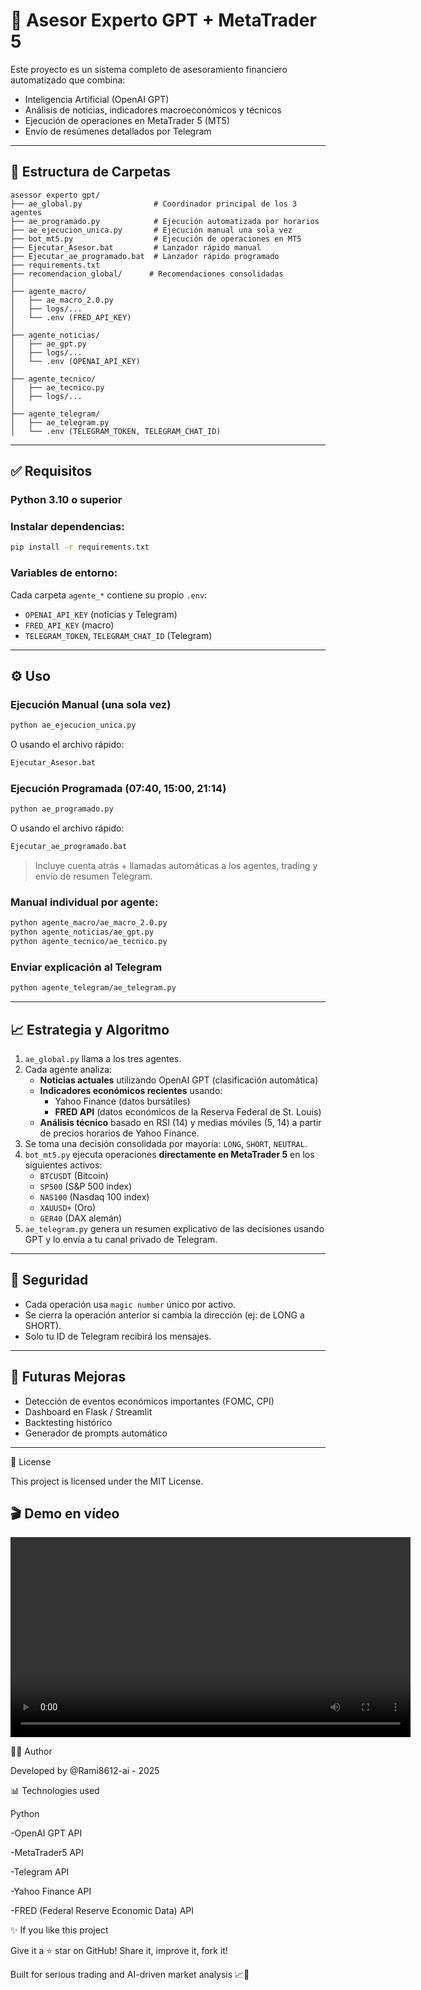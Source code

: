 # 🤖 Asesor Experto GPT + MetaTrader 5

Este proyecto es un sistema completo de asesoramiento financiero automatizado que combina:
- Inteligencia Artificial (OpenAI GPT)
- Análisis de noticias, indicadores macroeconómicos y técnicos
- Ejecución de operaciones en MetaTrader 5 (MT5)
- Envío de resúmenes detallados por Telegram

---

## 📁 Estructura de Carpetas

```
asessor experto gpt/
├── ae_global.py                # Coordinador principal de los 3 agentes
├── ae_programado.py            # Ejecución automatizada por horarios
├── ae_ejecucion_unica.py       # Ejecución manual una sola vez
├── bot_mt5.py                  # Ejecución de operaciones en MT5
├── Ejecutar_Asesor.bat         # Lanzador rápido manual
├── Ejecutar_ae_programado.bat  # Lanzador rápido programado
├── requirements.txt
├── recomendacion_global/      # Recomendaciones consolidadas
│
├── agente_macro/
│   ├── ae_macro_2.0.py
│   ├── logs/...
│   └── .env (FRED_API_KEY)
│
├── agente_noticias/
│   ├── ae_gpt.py
│   ├── logs/...
│   └── .env (OPENAI_API_KEY)
│
├── agente_tecnico/
│   ├── ae_tecnico.py
│   ├── logs/...
│
├── agente_telegram/
│   ├── ae_telegram.py
│   └── .env (TELEGRAM_TOKEN, TELEGRAM_CHAT_ID)
```

---

## ✅ Requisitos

### Python 3.10 o superior

### Instalar dependencias:
```bash
pip install -r requirements.txt
```

### Variables de entorno:
Cada carpeta `agente_*` contiene su propio `.env`:
- `OPENAI_API_KEY` (noticias y Telegram)
- `FRED_API_KEY` (macro)
- `TELEGRAM_TOKEN`, `TELEGRAM_CHAT_ID` (Telegram)

---

## ⚙ Uso

### Ejecución Manual (una sola vez)
```bash
python ae_ejecucion_unica.py
```
O usando el archivo rápido:
```bash
Ejecutar_Asesor.bat
```

### Ejecución Programada (07:40, 15:00, 21:14)
```bash
python ae_programado.py
```
O usando el archivo rápido:
```bash
Ejecutar_ae_programado.bat
```
> Incluye cuenta atrás + llamadas automáticas a los agentes, trading y envío de resumen Telegram.

### Manual individual por agente:
```bash
python agente_macro/ae_macro_2.0.py
python agente_noticias/ae_gpt.py
python agente_tecnico/ae_tecnico.py
```

### Enviar explicación al Telegram
```bash
python agente_telegram/ae_telegram.py
```

---

## 📈 Estrategia y Algoritmo

1. `ae_global.py` llama a los tres agentes.
2. Cada agente analiza:
   - **Noticias actuales** utilizando OpenAI GPT (clasificación automática)
   - **Indicadores económicos recientes** usando:
     - Yahoo Finance (datos bursátiles)
     - **FRED API** (datos económicos de la Reserva Federal de St. Louis)
   - **Análisis técnico** basado en RSI (14) y medias móviles (5, 14) a partir de precios horarios de Yahoo Finance.
3. Se toma una decisión consolidada por mayoría: `LONG`, `SHORT`, `NEUTRAL`.
4. `bot_mt5.py` ejecuta operaciones **directamente en MetaTrader 5** en los siguientes activos:
   - `BTCUSDT` (Bitcoin)
   - `SP500` (S&P 500 index)
   - `NAS100` (Nasdaq 100 index)
   - `XAUUSD+` (Oro)
   - `GER40` (DAX alemán)
5. `ae_telegram.py` genera un resumen explicativo de las decisiones usando GPT y lo envía a tu canal privado de Telegram.

---

## 🔐 Seguridad

- Cada operación usa `magic number` único por activo.
- Se cierra la operación anterior si cambia la dirección (ej: de LONG a SHORT).
- Solo tu ID de Telegram recibirá los mensajes.

---

## 🚀 Futuras Mejoras

- Detección de eventos económicos importantes (FOMC, CPI)
- Dashboard en Flask / Streamlit
- Backtesting histórico
- Generador de prompts automático

---

📄 License

This project is licensed under the MIT License.

## 🎬 Demo en vídeo

<p align="center">
  <video
    src="https://github.com/Rami8612/asesor-experto-gpt-mt5/releases/download/v1.0.0/@Rami8612_DEMO_asesor_experto_gpt_mt5.mp4"
    controls
    width="640">
    Tu navegador no soporta la etiqueta de vídeo.
  </video>
</p>



👩‍💼 Author

Developed by @Rami8612-ai - 2025
 
📊 Technologies used

Python

 -OpenAI GPT API

 -MetaTrader5 API

 -Telegram API

 -Yahoo Finance API

 -FRED (Federal Reserve Economic Data) API

✨ If you like this project

Give it a ⭐ star on GitHub!
Share it, improve it, fork it!

Built for serious trading and AI-driven market analysis 📈🚀
